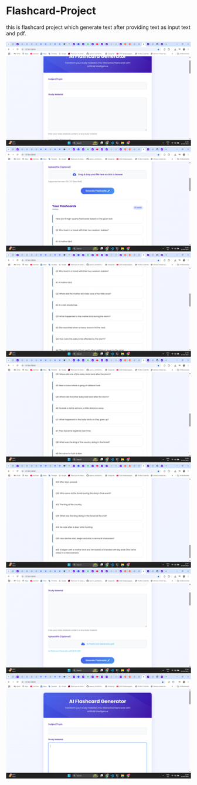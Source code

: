 # Flashcard-Project
this is flashcard project which generate text after providing text as input text and pdf.

![Screenshot](https://github.com/Anupamyadav7428/Flashcard-Project/blob/main/llm_flashcards/assets/Screenshot%20(26).png)
![Screenshot](https://github.com/Anupamyadav7428/Flashcard-Project/blob/main/llm_flashcards/assets/Screenshot%20(27).png)
![Screenshot](https://github.com/Anupamyadav7428/Flashcard-Project/blob/main/llm_flashcards/assets/Screenshot%20(28).png)
![Screenshot](https://github.com/Anupamyadav7428/Flashcard-Project/blob/main/llm_flashcards/assets/Screenshot%20(29).png)
![Screenshot](https://github.com/Anupamyadav7428/Flashcard-Project/blob/main/llm_flashcards/assets/Screenshot%20(30).png)
![Screenshot](https://github.com/Anupamyadav7428/Flashcard-Project/blob/main/llm_flashcards/assets/Screenshot%20(31).png)
![Screenshot](https://github.com/Anupamyadav7428/Flashcard-Project/blob/main/llm_flashcards/assets/Screenshot%20(33).png)
